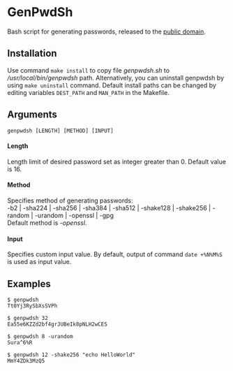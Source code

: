# GenPwdSh

Bash script for generating passwords, released to the [public domain](LICENSE).

## Installation
Use command ```make install``` to copy file *genpwdsh.sh* to */usr/local/bin/genpwdsh* path. Alternatively, you can uninstall genpwdsh by using ```make uninstall``` command. Default install paths can be changed by editing variables ```DEST_PATH``` and ```MAN_PATH``` in the Makefile.

## Arguments
```genpwdsh [LENGTH] [METHOD] [INPUT]```

#### Length
Length limit of desired password set as integer greater than 0. Default value is 16.</br>
#### Method
Specifies method of generating passwords:</br>
-b2 | -sha224 | -sha256 | -sha384 | -sha512 | -shake128 | -shake256 | -random | -urandom | -openssl | -gpg</br>
Default method is *-openssl*.
#### Input
Specifies custom input value. By default, output of command ```date +%N%M%S``` is used as input value.

## Examples
```
$ genpwdsh
Tt0Yj3RySbXsSVPh
```

```
$ genpwdsh 32
Ea55e6KZZd2bf4grJUBeIk8pNLH2wCES
```

```
$ genpwdsh 8 -urandom
Sura^6%R
```

```
$ genpwdsh 12 -shake256 "echo HelloWorld"
MmY4ZDk3MzQ5
```
